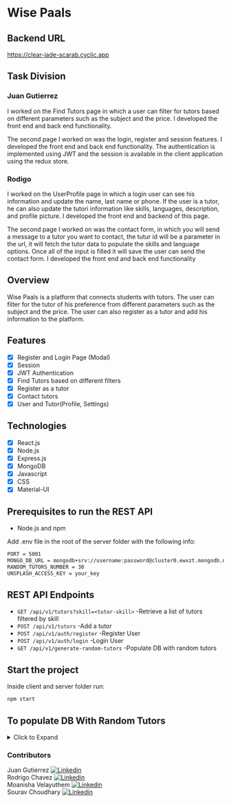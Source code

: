 # Wise Paals

## Backend URL

https://clear-jade-scarab.cyclic.app

## Task Division

### Juan Gutierrez

I worked on the Find Tutors page in which a user can filter for tutors based on different parameters such as the subject and the price. I developed the front end and back end functionality.

The second page I worked on was the login, register and session features. I developed the front end and back end functionality. The authentication is implemented using JWT and the session is available in the client application using the redux store.

### Rodigo

I worked on the UserProfile page in which a login user can see his information and update the name, last name or phone. If the user is a tutor, he can also update the tutori information like skills, languages, description, and profile picture. I developed the front end and backend of this page.

The second page I worked on was the contact form, in which you will send a message to a tutor you want to contact, the tutur id will be a parameter in the url, it will fetch the tutor data to populate the skills and language options. Once all of the input is filled it will save the user can send the contact form. I developed the front end and back end functionality

## Overview

Wise Paals is a platform that connects students with tutors. The user can filter for the tutor of his preference from different parameters such as the subject and the price. The user can also register as a tutor and add his information to the platform.

## Features

- [x] Register and Login Page (Modal)
- [x] Session
- [x] JWT Authentication
- [x] Find Tutors based on different filters
- [x] Register as a tutor
- [x] Contact tutors
- [x] User and Tutor(Profile, Settings)

## Technologies

- [x] React.js
- [x] Node.js
- [x] Express.js
- [x] MongoDB
- [x] Javascript
- [x] CSS
- [x] Material-UI

## Prerequisites to run the REST API

- Node.js and npm

Add .env file in the root of the server folder with the following info:

```sh
PORT = 5001
MONGO_DB_URL = mongodb+srv://username:password@cluster0.ewxzt.mongodb.net/?retryWrites=true&w=majority
RANDOM_TUTORS_NUMBER = 30
UNSPLASH_ACCESS_KEY = your_key
```

## REST API Endpoints

- `GET /api/v1/tutors?skill=<tutor-skill>` -Retrieve a list of tutors filtered by skill
- `POST /api/v1/tutors` -Add a tutor
- `POST /api/v1/auth/register` -Register User
- `POST /api/v1/auth/login` -Login User
- `GET /api/v1/generate-random-tutors` -Populate DB with random tutors

## Start the project

Inside client and server folder run:

```sh
npm start
```

## To populate DB With Random Tutors

<details>
<summary>Click to Expand</summary>
Start the server and go to the following path:

```
http://localhost:5001/api/v1/generate-random-tutors
```

The DB will be populated with the number of tutors that you defined in the RANDOM_TUTORS_NUMBER variable of your .env file.

</details>

### Contributors

Juan Gutierrez [<img src="https://i.stack.imgur.com/gVE0j.png" alt="Linkedin">](https://www.linkedin.com/in/-juan-gutierrez/)  
Rodrigo Chavez [<img src="https://i.stack.imgur.com/gVE0j.png" alt="Linkedin">](https://www.linkedin.com/in/rodrigo-chavez-m/)  
Moanisha Velayuthem [<img src="https://i.stack.imgur.com/gVE0j.png" alt="Linkedin">](https://www.linkedin.com/in/moanisha-velayuthem/)  
Sourav Choudhary [<img src="https://i.stack.imgur.com/gVE0j.png" alt="Linkedin">](https://www.linkedin.com/in/sourav009/)
